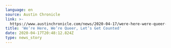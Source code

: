 ```yaml
---
language: en
source: Austin Chronicle
link: >-
  https://www.austinchronicle.com/news/2020-04-17/were-here-were-queer-lets-get-counted/
title: 'We’re Here, We’re Queer, Let’s Get Counted'
date: 2020-04-17T20:48:12.824Z
type: news_story
---
```


